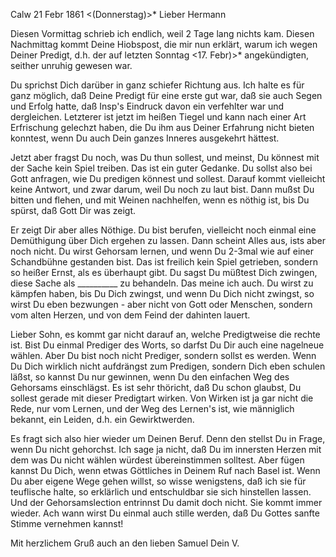  Calw 21 Febr 1861
 <(Donnerstag)>*
Lieber Hermann

Diesen Vormittag schrieb ich endlich, weil 2 Tage lang nichts kam. Diesen Nachmittag kommt Deine Hiobspost, die mir nun erklärt, warum ich wegen Deiner Predigt, d.h. der auf letzten Sonntag <17. Febr)>* angekündigten, seither unruhig gewesen war.

Du sprichst Dich darüber in ganz schiefer Richtung aus. Ich halte es für ganz möglich, daß Deine Predigt für eine erste gut war, daß sie auch Segen und Erfolg hatte, daß Insp's Eindruck davon ein verfehlter war und dergleichen. Letzterer ist jetzt im heißen Tiegel und kann nach einer Art Erfrischung gelechzt haben, die Du ihm aus Deiner Erfahrung nicht bieten konntest, wenn Du auch Dein ganzes Inneres ausgekehrt hättest.

Jetzt aber fragst Du noch, was Du thun sollest, und meinst, Du könnest mit der Sache kein Spiel treiben. Das ist ein guter Gedanke. Du sollst also bei Gott anfragen, wie Du predigen könnest und sollest. Darauf kommt vielleicht keine Antwort, und zwar darum, weil Du noch zu laut bist. Dann mußst Du bitten und flehen, und mit Weinen nachhelfen, wenn es nöthig ist, bis Du spürst, daß Gott Dir was zeigt.

Er zeigt Dir aber alles Nöthige. Du bist berufen, vielleicht noch einmal eine Demüthigung über Dich ergehen zu lassen. Dann scheint Alles aus, ists aber noch nicht. Du wirst Gehorsam lernen, und wenn Du 2-3mal wie auf einer Schandbühne gestanden bist. Das ist freilich kein Spiel getrieben, sondern so heißer Ernst, als es überhaupt gibt. Du sagst Du müßtest Dich zwingen, diese Sache als __________ zu behandeln. Das meine ich auch. Du wirst zu kämpfen haben, bis Du Dich zwingst, und wenn Du Dich nicht zwingst, so wirst Du eben bezwungen - aber nicht von Gott oder Menschen, sondern vom alten Herzen, und von dem Feind der dahinten lauert.

Lieber Sohn, es kommt gar nicht darauf an, welche Predigtweise die rechte ist. Bist Du einmal Prediger des Worts, so darfst Du Dir auch eine nagelneue wählen. Aber Du bist noch nicht Prediger, sondern sollst es werden. Wenn Du Dich wirklich nicht aufdrängst zum Predigen, sondern Dich eben schulen läßst, so kannst Du nur gewinnen, wenn Du den einfachen Weg des Gehorsams einschlägst. Es ist sehr thöricht, daß Du schon glaubst, Du sollest gerade mit dieser Predigtart wirken. Von Wirken ist ja gar nicht die Rede, nur vom Lernen, und der Weg des Lernen's ist, wie männiglich bekannt, ein Leiden, d.h. ein Gewirktwerden.

Es fragt sich also hier wieder um Deinen Beruf. Denn den stellst Du in Frage, wenn Du nicht gehorchst. Ich sage ja nicht, daß Du im innersten Herzen mit dem was Du nicht wählen würdest übereinstimmen solltest. Aber fügen kannst Du Dich, wenn etwas Göttliches in Deinem Ruf nach Basel ist. Wenn Du aber eigene Wege gehen willst, so wisse wenigstens, daß ich sie für teuflische halte, so erklärlich und entschuldbar sie sich hinstellen lassen. Und der Gehorsamslection entrinnst Du damit doch nicht. Sie kommt immer wieder. 
Ach wann wirst Du einmal auch stille werden, daß Du Gottes sanfte Stimme vernehmen kannst!

 Mit herzlichem Gruß auch an den lieben Samuel
 Dein V.
